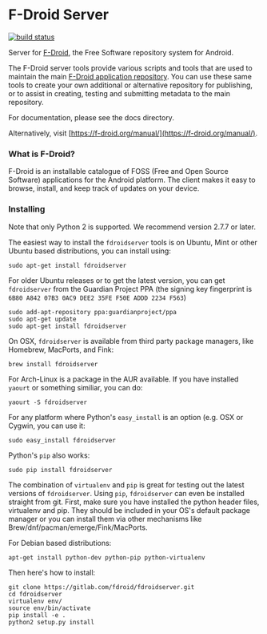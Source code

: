 # F-Droid Server

[![build status](https://gitlab.com/ci/projects/6642/status.png?ref=master)](https://gitlab.com/ci/projects/6642?ref=master)

Server for [F-Droid](https://f-droid.org), the Free Software repository system
for Android.

The F-Droid server tools provide various scripts and tools that are used to
maintain the main [F-Droid application repository](https://f-droid.org/repository/browse).
You can use these same tools to create your own additional or alternative
repository for publishing, or to assist in creating, testing and submitting
metadata to the main repository.

For documentation, please see the docs directory.

Alternatively, visit [https://f-droid.org/manual/](https://f-droid.org/manual/).

### What is F-Droid?

F-Droid is an installable catalogue of FOSS (Free and Open Source Software)
applications for the Android platform. The client makes it easy to browse,
install, and keep track of updates on your device.

### Installing

Note that only Python 2 is supported. We recommend version 2.7.7 or
later.

The easiest way to install the `fdroidserver` tools is on Ubuntu, Mint or other
Ubuntu based distributions, you can install using:

	sudo apt-get install fdroidserver

For older Ubuntu releases or to get the latest version, you can get
`fdroidserver` from the Guardian Project PPA (the signing key
fingerprint is `6B80 A842 07B3 0AC9 DEE2 35FE F50E ADDD 2234 F563`)

	sudo add-apt-repository ppa:guardianproject/ppa
	sudo apt-get update
	sudo apt-get install fdroidserver

On OSX, `fdroidserver` is available from third party package managers,
like Homebrew, MacPorts, and Fink:

	brew install fdroidserver

For Arch-Linux is a package in the AUR available. If you have installed
`yaourt` or something similiar, you can do:

	yaourt -S fdroidserver

For any platform where Python's `easy_install` is an option (e.g. OSX
or Cygwin, you can use it:

	sudo easy_install fdroidserver

Python's `pip` also works:

	sudo pip install fdroidserver

The combination of `virtualenv` and `pip` is great for testing out the
latest versions of `fdroidserver`. Using `pip`, `fdroidserver` can
even be installed straight from git. First, make sure you have
installed the python header files, virtualenv and pip. They should be
included in your OS's default package manager or you can install them
via other mechanisms like Brew/dnf/pacman/emerge/Fink/MacPorts.

For Debian based distributions:

	apt-get install python-dev python-pip python-virtualenv

Then here's how to install:

	git clone https://gitlab.com/fdroid/fdroidserver.git
	cd fdroidserver
	virtualenv env/
	source env/bin/activate
	pip install -e .
	python2 setup.py install
